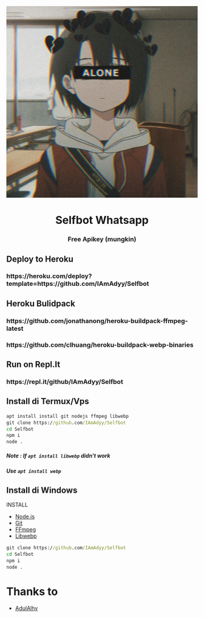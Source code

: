 
![kyaa-onichan](./pic/3775515.jpg)
<h1 align="center">Selfbot Whatsapp</h1>
<h3 align="center">Free Apikey (mungkin)</h3>

<h2 align"center">Deploy to Heroku</h3>
<h3 align"center">https://heroku.com/deploy?template=https://github.com/IAmAdyy/Selfbot</h3>

<h2 align"center">Heroku Bulidpack</h3>
<h3 align"center">https://github.com/jonathanong/heroku-buildpack-ffmpeg-latest</h3>
<h3 align"center">https://github.com/clhuang/heroku-buildpack-webp-binaries</h3>

<h2 align"center">Run on Repl.It</h2>
<h3 align"center">https://repl.it/github/IAmAdyy/Selfbot</h3>

## Install di Termux/Vps
```cmd
apt install install git nodejs ffmpeg libwebp
git clone https://github.com/IAmAdyy/Selfbot
cd Selfbot
npm i
node .
```
##### Note : If `apt install libwebp` didn't work
##### Use `apt install webp`


## Install di Windows
 INSTALL
* [Node.js](https://nodejs.org/en/)
* [Git](https://git-scm.com/downloads)
* [FFmpeg](https://github.com/BtbN/FFmpeg-Builds/releases/download/autobuild-2020-12-08-13-03/ffmpeg-n4.3.1-26-gca55240b8c-win64-gpl-4.3.zip)
* [Libwebp](https://developers.google.com/speed/webp/download)
```cmd
git clone https://github.com/IAmAdyy/Selfbot
cd Selfbot
npm i
node .
```

# Thanks to
- [AdulAlhy](github.com/adulalhy)
